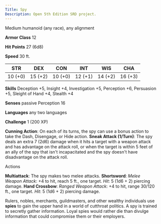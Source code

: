 ```yaml
---
Title: Spy
Description: Open 5th Edition SRD project.
---
```


Medium humanoid (any race), any alignment

**Armor Class** 12

**Hit Points** 27 (6d8)

**Speed** 30 ft.

STR     | DEX     | CON     | INT     | WIS     | CHA
------- | ------- | ------- | ------- | ------- | -------
10 (+0) | 15 (+2) | 10 (+0) | 12 (+1) | 14 (+2) | 16 (+3)

**Skills** Deception +5, Insight +4, Investigation +5, Perception +6, Persuasion +5, Sleight of Hand +4, Stealth +4

**Senses** passive Perception 16

**Languages** any two languages

**Challenge** 1 (200 XP)

**Cunning Action**: On each of its turns, the spy can use a bonus     action to take the Dash, Disengage, or Hide action. **Sneak Attack (1/Turn)**: The spy deals an extra 7 (2d6) damage     when it hits a target with a weapon attack and has advantage on the     attack roll, or when the target is within 5 feet of an ally of the     spy that isn't incapacitated and the spy doesn't have disadvantage     on the attack roll.

Actions

**Multiattack**: The spy makes two melee attacks. **Shortsword**: _Melee Weapon Attack_: +4 to hit, reach 5 ft.,     one target. _Hit_: 5 (1d6 + 2) piercing damage. **Hand Crossbow**: _Ranged Weapon Attack_: +4 to hit, range 30/120     ft., one target. _Hit_: 5 (1d6 + 2) piercing damage.

Rulers, nobles, merchants, guildmasters, and other wealthy individuals use **spies** to gain the upper hand in a world of cutthroat politics. A spy is trained to secretly gather information. Loyal spies would rather die than divulge information that could compromise them or their employers.

